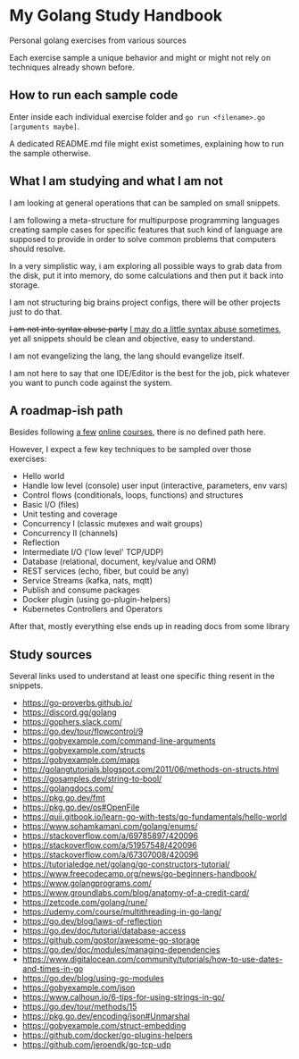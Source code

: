 # My Golang Study Handbook

Personal golang exercises from various sources

Each exercise sample a unique behavior and might or might not rely on
techniques already shown before.

## How to run each sample code

Enter inside each individual exercise folder and
`go run <filename>.go [arguments maybe]`.

A dedicated README.md file might exist sometimes, explaining how to run the
sample otherwise.

## What I am studying and what I am not

I am looking at general operations that can be sampled on small snippets.

I am following a meta-structure for multipurpose programming languages creating
sample cases for specific features that such kind of language are supposed to
provide in order to solve common problems that computers should resolve.

In a very simplistic way, i am exploring all possible ways to grab data from the
disk, put it into memory, do some calculations and then put it back into storage.

I am not structuring big brains project configs, there will be other projects
just to do that.

~~I am not into syntax abuse party~~ [I may do a little syntax abuse 
sometimes](exercises/0005-todo-list-file/todo-list-v1.go), yet all snippets
should be clean and objective, easy to understand.

I am not evangelizing the lang, the lang should evangelize itself.

I am not here to say that one IDE/Editor is the best for the job, pick whatever
you want to punch code against the system.

## A roadmap-ish path

Besides following [a few](https://cursos.alura.com.br/formacao-go) 
[online](https://www.udemy.com/course/go-programming-language/learn/lecture/5985510?start=0#overview)
[courses](https://www.udemy.com/course/multithreading-in-go-lang/learn/lecture/18225828?start=0#overview),
there is no defined path here.

However, I expect a few key techniques to be sampled over those exercises:

- Hello world
- Handle low level (console) user input (interactive, parameters, env vars)
- Control flows (conditionals, loops, functions) and structures
- Basic I/O (files)
- Unit testing and coverage
- Concurrency I (classic mutexes and wait groups)
- Concurrency II (channels)
- Reflection
- Intermediate I/O ('low level' TCP/UDP)
- Database (relational, document, key/value and ORM)
- REST services (echo, fiber, but could be any)
- Service Streams (kafka, nats, mqtt)
- Publish and consume packages
- Docker plugin (using go-plugin-helpers)
- Kubernetes Controllers and Operators

After that, mostly everything else ends up in reading docs from some library

## Study sources

Several links used to understand at least one specific thing resent in the
snippets.

- <https://go-proverbs.github.io/>
- <https://discord.gg/golang>
- <https://gophers.slack.com/>
- <https://go.dev/tour/flowcontrol/9>
- <https://gobyexample.com/command-line-arguments>
- <https://gobyexample.com/structs>
- <https://gobyexample.com/maps>
- <http://golangtutorials.blogspot.com/2011/06/methods-on-structs.html>
- <https://gosamples.dev/string-to-bool/>
- <https://golangdocs.com/>
- <https://pkg.go.dev/fmt>
- <https://pkg.go.dev/os#OpenFile>
- <https://quii.gitbook.io/learn-go-with-tests/go-fundamentals/hello-world>
- <https://www.sohamkamani.com/golang/enums/>
- <https://stackoverflow.com/a/69785897/420096>
- <https://stackoverflow.com/a/51957548/420096>
- <https://stackoverflow.com/a/67307008/420096>
- <https://tutorialedge.net/golang/go-constructors-tutorial/>
- <https://www.freecodecamp.org/news/go-beginners-handbook/>
- <https://www.golangprograms.com/>
- <https://www.groundlabs.com/blog/anatomy-of-a-credit-card/>
- <https://zetcode.com/golang/rune/>
- <https://udemy.com/course/multithreading-in-go-lang/>
- <https://go.dev/blog/laws-of-reflection>
- <https://go.dev/doc/tutorial/database-access>
- <https://github.com/gostor/awesome-go-storage>
- <https://go.dev/doc/modules/managing-dependencies>
- <https://www.digitalocean.com/community/tutorials/how-to-use-dates-and-times-in-go>
- <https://go.dev/blog/using-go-modules>
- <https://gobyexample.com/json>
- <https://www.calhoun.io/6-tips-for-using-strings-in-go/>
- <https://go.dev/tour/methods/15>
- <https://pkg.go.dev/encoding/json#Unmarshal>
- <https://gobyexample.com/struct-embedding>
- <https://github.com/docker/go-plugins-helpers>
- <https://github.com/jeroendk/go-tcp-udp>
